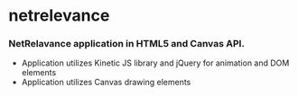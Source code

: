 netrelevance
============
<h3>NetRelavance application in HTML5 and Canvas API.</h3>
<ul>
	<li>Application utilizes Kinetic JS library and jQuery for animation and DOM elements</li>
	<li>Application utilizes Canvas drawing elements</li>
</ul>

